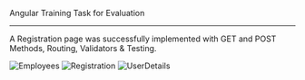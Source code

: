 Angular Training Task for Evaluation
_____________________________________

A Registration page was successfully implemented with GET and POST Methods, Routing, Validators & Testing.

![Employees](https://user-images.githubusercontent.com/33002915/142215093-34946351-aad1-4d6f-9c15-c17fe8a31eae.png)
![Registration](https://user-images.githubusercontent.com/33002915/142215118-36e65af7-9782-41c6-b010-e849681ee612.png)
![UserDetails](https://user-images.githubusercontent.com/33002915/142215124-afd42aa7-5d35-4ba4-b006-b88bf50fbcc7.png)
